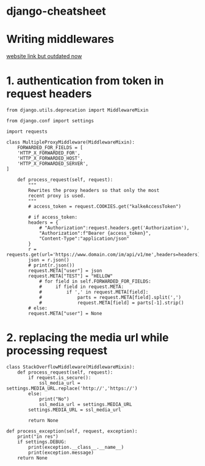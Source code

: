 # django-cheatsheet


# Writing middlewares
[website link but outdated now](https://simpleisbetterthancomplex.com/tutorial/2016/07/18/how-to-create-a-custom-django-middleware.html)

# 1. authentication from token in request headers

    from django.utils.deprecation import MiddlewareMixin

    from django.conf import settings

    import requests

    class MultipleProxyMiddleware(MiddlewareMixin):
        FORWARDED_FOR_FIELDS = [
        'HTTP_X_FORWARDED_FOR',
        'HTTP_X_FORWARDED_HOST',
        'HTTP_X_FORWARDED_SERVER',
    ]

        def process_request(self, request):
            """
            Rewrites the proxy headers so that only the most
            recent proxy is used.
            """
            # access_token = request.COOKIES.get("kalkeAccessToken")

            # if access_token:
            headers = {
                # "Authorization":request.headers.get('Authorization'),
                "Authorization":f"Bearer {access_token}",
                "Content-Type":"application/json"
            }
            r = requests.get(url='https://www.domain.com/im/api/v1/me',headers=headers)
            json = r.json()
            # print(r.json())
            request.META["user"] = json
            request.META["TEST"] = "HELLOW"
                # for field in self.FORWARDED_FOR_FIELDS:
                #     if field in request.META:
                #         if ',' in request.META[field]:
                #             parts = request.META[field].split(',')
                #             request.META[field] = parts[-1].strip()
            # else:
            request.META["user"] = None 
        
# 2. replacing the media url while processing request


    class StackOverflowMiddleware(MiddlewareMixin):
        def process_request(self, request):
            if request.is_secure():
                ssl_media_url = settings.MEDIA_URL.replace('http://','https://')
            else:
                print("No")
                ssl_media_url = settings.MEDIA_URL
            settings.MEDIA_URL = ssl_media_url
 
            return None
            
    def process_exception(self, request, exception):
        print("in res")
        if settings.DEBUG:
            print(exception.__class__.__name__)
            print(exception.message)
        return None
        


